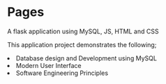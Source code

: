 # Pages
A flask application using MySQL, JS, HTML and CSS

This application project demonstrates the following;
<li>Database design and Development using MySQL</li>
<li>Modern User Interface</li>
<li>Software Engineering Principles</li>
